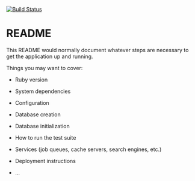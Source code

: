 [![Build Status](https://travis-ci.com/Secondbaker/agenda_planner.svg?branch=master)](https://travis-ci.com/Secondbaker/agenda_planner)
# README

This README would normally document whatever steps are necessary to get the
application up and running.

Things you may want to cover:

* Ruby version

* System dependencies

* Configuration

* Database creation

* Database initialization

* How to run the test suite

* Services (job queues, cache servers, search engines, etc.)

* Deployment instructions

* ...
